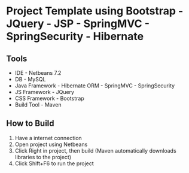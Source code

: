 Project Template using Bootstrap - JQuery - JSP - SpringMVC - SpringSecurity - Hibernate
===================

Tools
-------------------
* IDE - Netbeans 7.2
* DB - MySQL
* Java Framework - Hibernate ORM - SpringMVC - SpringSecurity
* JS Framework - JQuery
* CSS Framework - Bootstrap
* Build Tool - Maven

How to Build
-------------------
1. Have a internet connection
2. Open project using Netbeans
3. Click Right in project, then build 
    (Maven automatically downloads libraries to the project)
4. Click Shift+F6 to run the project

